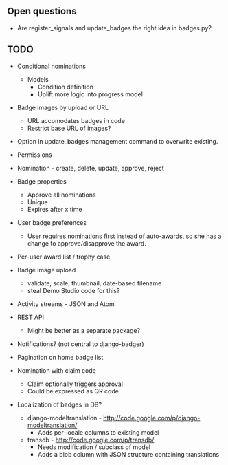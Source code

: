 ## Open questions

* Are register_signals and update_badges the right idea in badges.py?

## TODO

* Conditional nominations
    * Models
        * Condition definition
        * Uplift more logic into progress model

* Badge images by upload or URL
    * URL accomodates badges in code
    * Restrict base URL of images?

* Option in update_badges management command to overwrite existing.

* Permissions

* Nomination - create, delete, update, approve, reject

* Badge properties
    * Approve all nominations
    * Unique
    * Expires after x time

* User badge preferences
    * User requires nominations first instead of auto-awards, so she has a
      change to approve/disapprove the award.

* Per-user award list / trophy case

* Badge image upload
    * validate, scale, thumbnail, date-based filename
    * steal Demo Studio code for this?

* Activity streams - JSON and Atom

* REST API
    * Might be better as a separate package?

* Notifications? (not central to django-badger)

* Pagination on home badge list

* Nomination with claim code
    * Claim optionally triggers approval
    * Could be expressed as QR code

* Localization of badges in DB?
    * django-modeltranslation - http://code.google.com/p/django-modeltranslation/
        * Adds per-locale columns to existing model
    * transdb - http://code.google.com/p/transdb/
        * Needs modification / subclass of model
        * Adds a blob column with JSON structure containing translations

